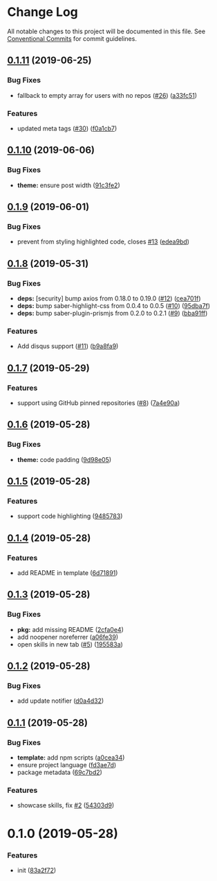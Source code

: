 # Change Log

All notable changes to this project will be documented in this file.
See [Conventional Commits](https://conventionalcommits.org) for commit guidelines.

## [0.1.11](https://github.com/egoist/create-portfolio/compare/v0.1.10...v0.1.11) (2019-06-25)

### Bug Fixes

- fallback to empty array for users with no repos ([#26](https://github.com/egoist/create-portfolio/issues/26)) ([a33fc51](https://github.com/egoist/create-portfolio/commit/a33fc51))

### Features

- updated meta tags ([#30](https://github.com/egoist/create-portfolio/issues/30)) ([f0a1cb7](https://github.com/egoist/create-portfolio/commit/f0a1cb7))

## [0.1.10](https://github.com/egoist/create-portfolio/compare/v0.1.9...v0.1.10) (2019-06-06)

### Bug Fixes

- **theme:** ensure post width ([91c3fe2](https://github.com/egoist/create-portfolio/commit/91c3fe2))

## [0.1.9](https://github.com/egoist/create-portfolio/compare/v0.1.8...v0.1.9) (2019-06-01)

### Bug Fixes

- prevent from styling highlighted code, closes [#13](https://github.com/egoist/create-portfolio/issues/13) ([edea9bd](https://github.com/egoist/create-portfolio/commit/edea9bd))

## [0.1.8](https://github.com/egoist/create-portfolio/compare/v0.1.7...v0.1.8) (2019-05-31)

### Bug Fixes

- **deps:** [security] bump axios from 0.18.0 to 0.19.0 ([#12](https://github.com/egoist/create-portfolio/issues/12)) ([cea701f](https://github.com/egoist/create-portfolio/commit/cea701f))
- **deps:** bump saber-highlight-css from 0.0.4 to 0.0.5 ([#10](https://github.com/egoist/create-portfolio/issues/10)) ([95dba7f](https://github.com/egoist/create-portfolio/commit/95dba7f))
- **deps:** bump saber-plugin-prismjs from 0.2.0 to 0.2.1 ([#9](https://github.com/egoist/create-portfolio/issues/9)) ([bba91ff](https://github.com/egoist/create-portfolio/commit/bba91ff))

### Features

- Add disqus support ([#11](https://github.com/egoist/create-portfolio/issues/11)) ([b9a8fa9](https://github.com/egoist/create-portfolio/commit/b9a8fa9))

## [0.1.7](https://github.com/egoist/create-portfolio/compare/v0.1.6...v0.1.7) (2019-05-29)

### Features

- support using GitHub pinned repositories ([#8](https://github.com/egoist/create-portfolio/issues/8)) ([7a4e90a](https://github.com/egoist/create-portfolio/commit/7a4e90a))

## [0.1.6](https://github.com/egoist/create-portfolio/compare/v0.1.5...v0.1.6) (2019-05-28)

### Bug Fixes

- **theme:** code padding ([9d98e05](https://github.com/egoist/create-portfolio/commit/9d98e05))

## [0.1.5](https://github.com/egoist/create-portfolio/compare/v0.1.4...v0.1.5) (2019-05-28)

### Features

- support code highlighting ([9485783](https://github.com/egoist/create-portfolio/commit/9485783))

## [0.1.4](https://github.com/egoist/create-portfolio/compare/v0.1.3...v0.1.4) (2019-05-28)

### Features

- add README in template ([6d71891](https://github.com/egoist/create-portfolio/commit/6d71891))

## [0.1.3](https://github.com/egoist/create-portfolio/compare/v0.1.2...v0.1.3) (2019-05-28)

### Bug Fixes

- **pkg:** add missing README ([2cfa0e4](https://github.com/egoist/create-portfolio/commit/2cfa0e4))
- add noopener noreferrer ([a06fe39](https://github.com/egoist/create-portfolio/commit/a06fe39))
- open skills in new tab ([#5](https://github.com/egoist/create-portfolio/issues/5)) ([195583a](https://github.com/egoist/create-portfolio/commit/195583a))

## [0.1.2](https://github.com/egoist/create-portfolio/compare/v0.1.1...v0.1.2) (2019-05-28)

### Bug Fixes

- add update notifier ([d0a4d32](https://github.com/egoist/create-portfolio/commit/d0a4d32))

## [0.1.1](https://github.com/egoist/create-portfolio/compare/v0.1.0...v0.1.1) (2019-05-28)

### Bug Fixes

- **template:** add npm scripts ([a0cea34](https://github.com/egoist/create-portfolio/commit/a0cea34))
- ensure project language ([fd3ae7d](https://github.com/egoist/create-portfolio/commit/fd3ae7d))
- package metadata ([69c7bd2](https://github.com/egoist/create-portfolio/commit/69c7bd2))

### Features

- showcase skills, fix [#2](https://github.com/egoist/create-portfolio/issues/2) ([54303d9](https://github.com/egoist/create-portfolio/commit/54303d9))

# 0.1.0 (2019-05-28)

### Features

- init ([83a2f72](https://github.com/egoist/create-portfolio/commit/83a2f72))
